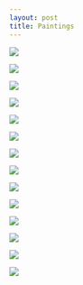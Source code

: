 ```yaml
---
layout: post
title: Paintings
---
```

![](https://kyragunluk.github.io/images/paint1.png)









![](https://kyragunluk.github.io/images/paint2.jpg)









![](https://kyragunluk.github.io/images/paint3.jpg)










![](https://kyragunluk.github.io/images/paint4.jpg)










![](https://kyragunluk.github.io/images/paint5.jpg)










![](https://kyragunluk.github.io/images/paint5.5.png)










![](https://kyragunluk.github.io/images/paint6.jpg)










![](https://kyragunluk.github.io/images/paint7.png)










![](https://kyragunluk.github.io/images/paint8.jpg)











![](https://kyragunluk.github.io/images/paint9.jpg)










![](https://kyragunluk.github.io/images/paint10.jpg)










![](https://kyragunluk.github.io/images/paint11.jpg)










![](https://kyragunluk.github.io/images/paint12.png)











![](https://kyragunluk.github.io/images/paint13.png)





















